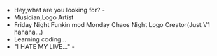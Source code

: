- Hey,what are you looking for? -
- Musician,Logo Artist
- Friday Night Funkin mod Monday Chaos Night Logo Creator(Just V1 hahaha...)
- Learning coding...
- "I HATE MY LIVE..." -
<!---
fenfayifulin8V/fenfayifulin8V is a ✨ special ✨ repository because its `README.md` (this file) appears on your GitHub profile.
You can click the Preview link to take a look at your changes.
--->
